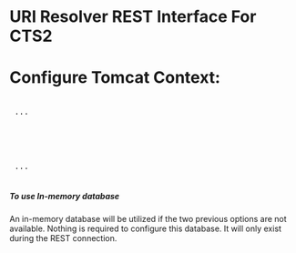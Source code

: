 URI Resolver REST Interface For CTS2
====================================

# Configure Tomcat Context:
<pre>
<Context>
 ...
  <Resource name="jdbc/uriResolverDataSource"
    auth="Container"
    type="javax.sql.DataSource"
    driverClassName="com.microsoft.sqlserver.jdbc.SQLServerDriver"
    username="user"
    password="secret"
    url="jdbc:sqlserver://ROPFDN812Q\FDNDEV18:4900;databaseName=lcd_uriresolver" />

  <Environment name="uriResolverDatabaseEditable"
    override="false"
    type="java.lang.Boolean"
    value="true" />

  <Environment name="uriResolverDatabaseCredentials"
    override="false"
    type="java.lang.String"
    value="user password" />
 ...
</Context>
</pre>

##### To use In-memory database
An in-memory database will be utilized if the two previous options are not available.
Nothing is required to configure this database.  It will only exist during the REST connection.
